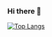 ### Hi there 👋

[![Top Langs](https://github-readme-stats.vercel.app/api/top-langs/?username=Nico4899&langs_count=8)](https://github.com/anuraghazra/github-readme-stats)
